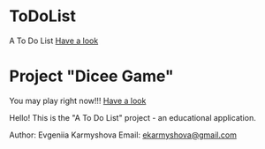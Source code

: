 # ToDoList
A To Do List
[Have a look](https://evakarm-todolist.cyclic.app/)

# Project "Dicee Game"
You may play right now!!! [Have a look](https://evakarm.github.io/Dicee-game/index.html)

Hello! This is the "A To Do List" project - an educational application. 



Author: Evgeniia Karmyshova
Email: ekarmyshova@gmail.com
